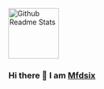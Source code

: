 <p>
 <img width="100px" src="https://avatars3.githubusercontent.com/u/30141533?s=460&u=818bf94abb747fb784294787b7de2d3efab3744a&v=4" align="center" alt="Github Readme Stats" />
</p>

### Hi there 👋 I am [Mfdsix](https://github.com/Mfdsix)

